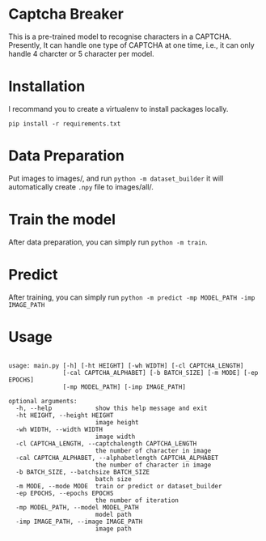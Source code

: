 # Captcha Breaker

This is a pre-trained model to recognise characters in a CAPTCHA. Presently, It can handle one type of CAPTCHA at one time, i.e., it can only handle 4 charcter or 5 character per model. 

# Installation 
I recommand you to create a virtualenv to install packages locally.
```
pip install -r requirements.txt
```
# Data Preparation
Put images to images/, and run ```python -m dataset_builder``` it will automatically create ```.npy``` file to images/all/.

# Train the model
After data preparation, you can simply run ```python -m train```.


# Predict
After training, you can simply run ```python -m predict -mp MODEL_PATH -imp IMAGE_PATH```

# Usage
```
```
```
usage: main.py [-h] [-ht HEIGHT] [-wh WIDTH] [-cl CAPTCHA_LENGTH]
               [-cal CAPTCHA_ALPHABET] [-b BATCH_SIZE] [-m MODE] [-ep EPOCHS]
               [-mp MODEL_PATH] [-imp IMAGE_PATH]

optional arguments:
  -h, --help            show this help message and exit
  -ht HEIGHT, --height HEIGHT
                        image height
  -wh WIDTH, --width WIDTH
                        image width
  -cl CAPTCHA_LENGTH, --captchalength CAPTCHA_LENGTH
                        the number of character in image
  -cal CAPTCHA_ALPHABET, --alphabetlength CAPTCHA_ALPHABET
                        the number of character in image
  -b BATCH_SIZE, --batchsize BATCH_SIZE
                        batch size
  -m MODE, --mode MODE  train or predict or dataset_builder
  -ep EPOCHS, --epochs EPOCHS
                        the number of iteration
  -mp MODEL_PATH, --model MODEL_PATH
                        model path
  -imp IMAGE_PATH, --image IMAGE_PATH
                        image path
```
